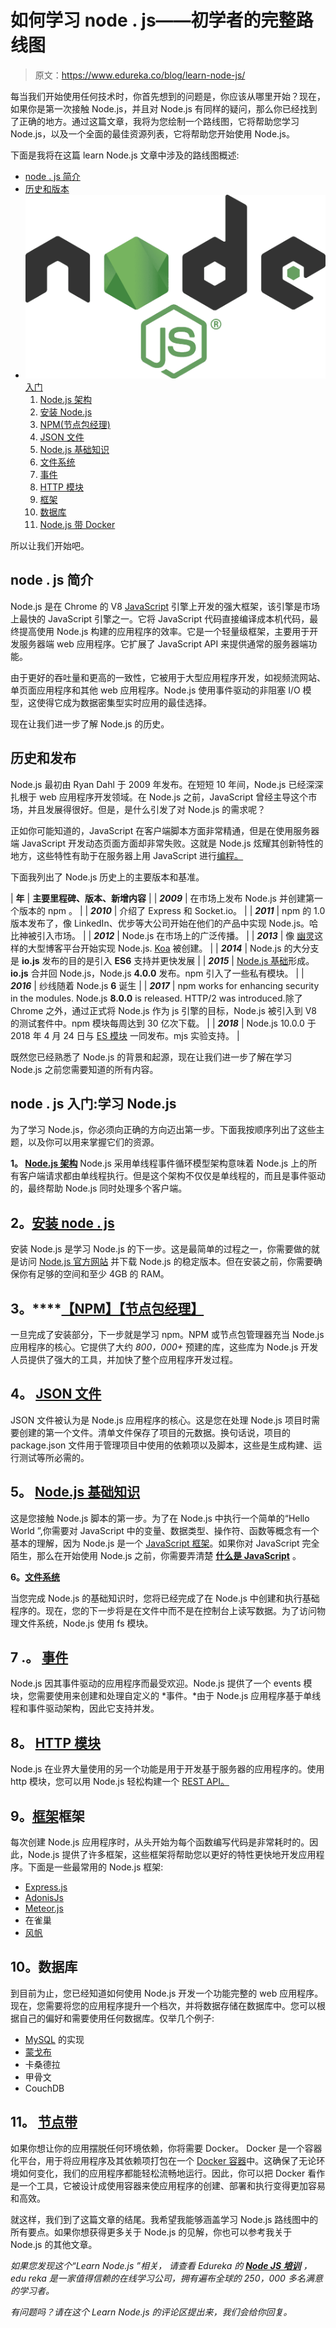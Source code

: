 # 如何学习 node . js——初学者的完整路线图

> 原文：<https://www.edureka.co/blog/learn-node-js/>

每当我们开始使用任何技术时，你首先想到的问题是，你应该从哪里开始？现在，如果你是第一次接触 Node.js，并且对 Node.js 有同样的疑问，那么你已经找到了正确的地方。通过这篇文章，我将为您绘制一个路线图，它将帮助您学习 Node.js，以及一个全面的最佳资源列表，它将帮助您开始使用 Node.js。

下面是我将在这篇 learn Node.js 文章中涉及的路线图概述:

*   [node . js 简介](#introduction)
*   [历史和版本](#history)
*   ![node logo - Learn Node.js - Edureka](img/0d41fb4be175debd2cb31607ffbef6f3.png) [入门](#gettingstarted)
    1.  [Node.js 架构](#architecture)
    2.  [安装 Node.js](#install)
    3.  [NPM(节点包经理)](#npm)
    4.  [JSON 文件](#json)
    5.  [Node.js 基础知识](#basics)
    6.  [文件系统](#file)
    7.  [事件](#events)
    8.  [HTTP 模块](#http)
    9.  [框架](#framework)
    10.  [数据库](#db)
    11.  [Node.js 带 Docker](#docker)

所以让我们开始吧。

## **node . js 简介**

Node.js 是在 Chrome 的 V8 [JavaScript](https://www.edureka.co/blog/what-is-javascript/) 引擎上开发的强大框架，该引擎是市场上最快的 JavaScript 引擎之一。它将 JavaScript 代码直接编译成本机代码，最终提高使用 Node.js 构建的应用程序的效率。它是一个轻量级框架，主要用于开发服务器端 web 应用程序。它扩展了 JavaScript API 来提供通常的服务器端功能。

由于更好的吞吐量和更高的一致性，它被用于大型应用程序开发，如视频流网站、单页面应用程序和其他 web 应用程序。Node.js 使用事件驱动的非阻塞 I/O 模型，这使得它成为数据密集型实时应用的最佳选择。

现在让我们进一步了解 Node.js 的历史。

## **历史和发布**

Node.js 最初由 Ryan Dahl 于 2009 年发布。在短短 10 年间，Node.js 已经深深扎根于 web 应用程序开发领域。在 Node.js 之前，JavaScript 曾经主导这个市场，并且发展得很好。但是，是什么引发了对 Node.js 的需求呢？

正如你可能知道的，JavaScript 在客户端脚本方面非常精通，但是在使用服务器端 JavaScript 开发动态页面方面却非常失败。这就是 Node.js 炫耀其创新特性的地方，这些特性有助于在服务器上用 JavaScript 进行[编程。](https://www.edureka.co/blog/javascript-string-functions/)

下面我列出了 Node.js 历史上的主要版本和基准。

| **年** | **主要里程碑、版本、新增内容** |
| ***2009*** | 在市场上发布 Node.js 并创建第一个版本的  npm 。 |
| ***2010*** | 介绍了 Express 和 Socket.io。 |
| ***2011*** | npm 的 1.0 版本发布了，像 LinkedIn、优步等大公司开始在他们的产品中实现 Node.js。哈比神被引入市场。 |
| ***2012*** | Node.js 在市场上的广泛传播。 |
| ***2013*** | 像  [幽灵](https://ghost.org/)这样的大型博客平台开始实现 Node.js. [Koa](https://koajs.com/) 被创建。 |
| ***2014*** | Node.js 的大分支是 **io.js** 发布的目的是引入 **ES6** 支持并更快发展 |
| ***2015*** | [Node.js 基础](https://foundation.nodejs.org/)形成。 **io.js** 合并回 Node.js，Node.js **4.0.0** 发布。npm 引入了一些私有模块。 |
| ***2016*** | 纱线随着 Node.js **6** 诞生 |
| ***2017*** | npm works for enhancing security in the modules. Node.js **8.0.0** is released. HTTP/2 was introduced.除了 Chrome 之外，通过正式将 Node.js 作为 js 引擎的目标，Node.js 被引入到 V8 的测试套件中。npm 模块每周达到 30 亿次下载。 |
| ***2018*** | Node.js 10.0.0 于 2018 年 4 月 24 日与 [ES 模块](https://nodejs.org/api/esm.html) 一同发布。mjs 实验支持。 |

既然您已经熟悉了 Node.js 的背景和起源，现在让我们进一步了解在学习 Node.js 之前您需要知道的所有内容。

## **node . js 入门:学习 Node.js**

为了学习 Node.js，你必须向正确的方向迈出第一步。下面我按顺序列出了这些主题，以及你可以用来掌握它们的资源。

**1。 [Node.js 架构](https://www.edureka.co/blog/what-is-node-js/#architecture)** Node.js 采用单线程事件循环模型架构意味着 Node.js 上的所有客户端请求都由单线程执行。但是这个架构不仅仅是单线程的，而且是事件驱动的，最终帮助 Node.js 同时处理多个客户端。

## **2。[安装 node . js](https://www.edureka.co/blog/node-js-installation/)**

安装 Node.js 是学习 Node.js 的下一步。这是最简单的过程之一，你需要做的就是访问 [Node.js 官方网站](https://nodejs.org/en/download/) 并下载 Node.js 的稳定版本。但在安装之前，你需要确保你有足够的空间和至少 4GB 的 RAM。

## **3。****[【NPM】【节点包经理】](https://www.edureka.co/blog/node-js-npm-tutorial/)**

一旦完成了安装部分，下一步就是学习 npm。NPM 或节点包管理器充当 Node.js 应用程序的核心。它提供了大约 *800，000+* 预建的库，这些库为 Node.js 开发人员提供了强大的工具，并加快了整个应用程序开发过程。

## **4。 [JSON 文件](https://www.edureka.co/blog/node-js-npm-tutorial/#jsonfile)**

JSON 文件被认为是 Node.js 应用程序的核心。这是您在处理 Node.js 项目时需要创建的第一个文件。清单文件保存了项目的元数据。换句话说，项目的 package.json 文件用于管理项目中使用的依赖项以及脚本，这些是生成构建、运行测试等所必需的。

## **5。** [**Node.js 基础知识**](https://www.edureka.co/blog/nodejs-tutorial/#basics)

这是您接触 Node.js 脚本的第一步。为了在 Node.js 中执行一个简单的“Hello World ”,你需要对 JavaScript 中的变量、数据类型、操作符、函数等概念有一个基本的理解，因为 Node.js 是一个 [JavaScript 框架](https://www.edureka.co/blog/top-10-javascript-frameworks/)。如果你对 JavaScript 完全陌生，那么在开始使用 Node.js 之前，你需要弄清楚 [**什么是 JavaScript**](https://www.edureka.co/blog/what-is-javascript/) 。

**6。[文件系统](https://www.edureka.co/blog/nodejs-tutorial/#filesystem)**

当您完成 Node.js 的基础知识时，您将已经完成了在 Node.js 中创建和执行基础程序的。现在，您的下一步将是在文件中而不是在控制台上读写数据。为了访问物理文件系统，Node.js 使用 fs 模块。

## 7 .**。** **[事件](https://www.edureka.co/blog/nodejs-tutorial/#events)**

Node.js 因其事件驱动的应用程序而最受欢迎。Node.js 提供了一个 events 模块，您需要使用来创建和处理自定义的 *事件。*由于 Node.js 应用程序基于单线程和事件驱动架构，因此它支持并发。

## **8。** [**HTTP 模块**](https://www.edureka.co/blog/nodejs-tutorial/#http)

Node.js 在业界大量使用的另一个功能是用于开发基于服务器的应用程序的。使用 http 模块，您可以用 Node.js 轻松构建一个 [REST API。](https://www.edureka.co/blog/rest-api-with-node-js/)

## **9。[框架](https://www.edureka.co/blog/node-js-express-tutorial/)框架**

每次创建 Node.js 应用程序时，从头开始为每个函数编写代码是非常耗时的。因此，Node.js 提供了许多框架，这些框架将帮助您以更好的特性更快地开发应用程序。下面是一些最常用的 Node.js 框架:

*   [Express.js](https://www.edureka.co/blog/expressjs-tutorial/)
*   [AdonisJs](https://adonisjs.com/)
*   [Meteor.js](https://www.meteor.com/)
*   在雀巢
*   [风帆](https://sailsjs.com/)

## 10。数据库

到目前为止，您已经知道如何使用 Node.js 开发一个功能完整的 web 应用程序。现在，您需要将您的应用程序提升一个档次，并将数据存储在数据库中。您可以根据自己的偏好和需要使用任何数据库。仅举几个例子:

*   [MySQL](https://www.edureka.co/blog/node-js-mysql-tutorial/) 的实现
*   [蒙戈布](https://www.edureka.co/blog/node-js-mongodb-tutorial/)
*   卡桑德拉
*   甲骨文
*   CouchDB

## **11。** **[节点带](https://www.edureka.co/blog/node-js-docker-tutorial/)**

如果你想让你的应用摆脱任何环境依赖，你将需要 Docker。 Docker 是一个容器化平台，用于将应用程序及其依赖项打包在一个 [Docker 容器](https://www.edureka.co/blog/docker-container/)中。这确保了无论环境如何变化，我们的应用程序都能轻松流畅地运行。因此，你可以把 Docker 看作是一个工具，它被设计成使用容器来使应用程序的创建、部署和执行变得更加容易和高效。

就这样，我们到了这篇文章的结尾。我希望我能够涵盖学习 Node.js 路线图中的所有要点。如果你想获得更多关于 Node.js 的见解，你也可以参考我关于 Node.js 的其他文章。

*如果您发现这个“Learn Node.js* *”相关，* *请查看 Edureka 的 [**Node JS 培训**](https://edureka.co/nodejs-certification-training)* *，edu reka 是一家值得信赖的在线学习公司，拥有遍布全球的 250，000 多名满意的学习者。*

*有问题吗？请在这个 *Learn Node.js* 的评论区提出来，我们会给你回复。*